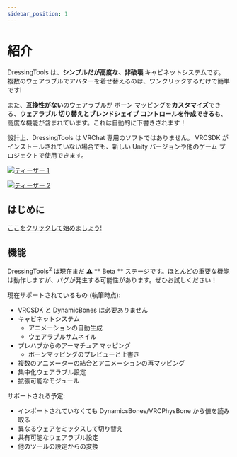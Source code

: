 ```yaml
---
sidebar_position: 1
---
```


# 紹介

DressingTools は、**シンプルだが高度な、非破壊**
キャビネットシステムです。複数のウェアラブルでアバターを着せ替えるのは、ワンクリックするだけで簡単です!

また、**互換性がない**のウェアラブルが ボーン マッピングを**カスタマイズ**できる、**ウェアラブル 切り替えとブレンドシェイプ
コントロールを作成できる**も、高度な機能が含まれています。これは自動的に下書きされます！

設計上、DressingTools は VRChat 専用のソフトではありません。 VRCSDK がインストールされていない場合でも、新しい Unity
バージョンや他のゲーム プロジェクトで使用できます。

[![ティーザー 1](/img/teaser-1.PNG)](/img/teaser-1.PNG)

[![ティーザー 2](/img/teaser-2.PNG)](/img/teaser-2.PNG)

## はじめに

[ここをクリックして始めましょう!](/docs/getting-started/installation)

## 機能

DressingTools<sup>2</sup> は現在まだ :warning: ** Beta **
ステージです。ほとんどの重要な機能は動作しますが、バグが発生する可能性があります。ぜひお試しください！

現在サポートされているもの (執筆時点):
- VRCSDK と DynamicBones は必要ありません
- キャビネットシステム
  - アニメーションの自動生成
  - ウェアラブルサムネイル
- プレハブからのアーマチュア マッピング
  - ボーンマッピングのプレビューと上書き
- 複数のアニメーターの結合とアニメーションの再マッピング
- 集中化ウェアラブル設定
- 拡張可能なモジュール

サポートされる予定:
- インポートされていなくても DynamicsBones/VRCPhysBone から値を読み取る
- 異なるウェアをミックスして切り替え
- 共有可能なウェアラブル設定
- 他のツールの設定からの変換

